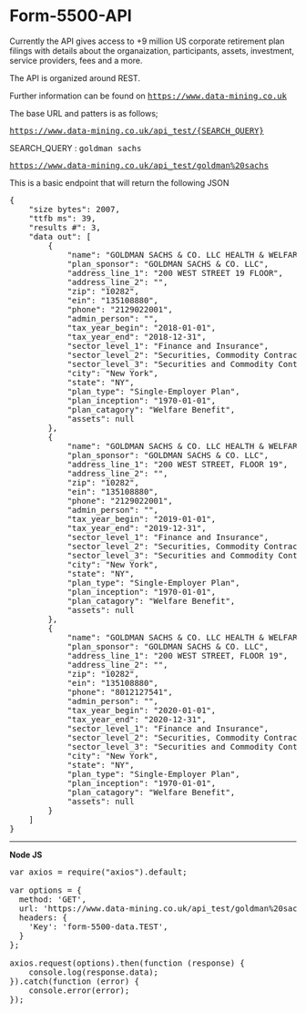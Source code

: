# Form-5500-API

Currently the API gives access to +9 million US corporate retirement plan filings with details about the organaization, participants, assets, investment, service providers, fees and a more.

The API is organized around REST.

Further information can be found on <tt>https://www.data-mining.co.uk</tt>

The base URL and patters is as follows;

<tt>https://www.data-mining.co.uk/api_test/{SEARCH_QUERY}</tt>


SEARCH_QUERY : <tt>goldman sachs</tt>

<tt>https://www.data-mining.co.uk/api_test/goldman%20sachs</tt>

This is a basic endpoint that will return the following JSON
<pre>
{
    "size bytes": 2007,
    "ttfb ms": 39,
    "results #": 3,
    "data out": [
        {
            "name": "GOLDMAN SACHS & CO. LLC HEALTH & WELFARE PLAN",
            "plan_sponsor": "GOLDMAN SACHS & CO. LLC",
            "address_line_1": "200 WEST STREET 19 FLOOR",
            "address_line_2": "",
            "zip": "10282",
            "ein": "135108880",
            "phone": "2129022001",
            "admin_person": "",
            "tax_year_begin": "2018-01-01",
            "tax_year_end": "2018-12-31",
            "sector_level_1": "Finance and Insurance",
            "sector_level_2": "Securities, Commodity Contracts, and Other Financial Investments and Related ActivitiesT",
            "sector_level_3": "Securities and Commodity Contracts Intermediation and BrokerageT",
            "city": "New York",
            "state": "NY",
            "plan_type": "Single-Employer Plan",
            "plan_inception": "1970-01-01",
            "plan_catagory": "Welfare Benefit",
            "assets": null
        },
        {
            "name": "GOLDMAN SACHS & CO. LLC HEALTH & WELFARE PLAN",
            "plan_sponsor": "GOLDMAN SACHS & CO. LLC",
            "address_line_1": "200 WEST STREET, FLOOR 19",
            "address_line_2": "",
            "zip": "10282",
            "ein": "135108880",
            "phone": "2129022001",
            "admin_person": "",
            "tax_year_begin": "2019-01-01",
            "tax_year_end": "2019-12-31",
            "sector_level_1": "Finance and Insurance",
            "sector_level_2": "Securities, Commodity Contracts, and Other Financial Investments and Related ActivitiesT",
            "sector_level_3": "Securities and Commodity Contracts Intermediation and BrokerageT",
            "city": "New York",
            "state": "NY",
            "plan_type": "Single-Employer Plan",
            "plan_inception": "1970-01-01",
            "plan_catagory": "Welfare Benefit",
            "assets": null
        },
        {
            "name": "GOLDMAN SACHS & CO. LLC HEALTH & WELFARE PLAN",
            "plan_sponsor": "GOLDMAN SACHS & CO. LLC",
            "address_line_1": "200 WEST STREET, FLOOR 19",
            "address_line_2": "",
            "zip": "10282",
            "ein": "135108880",
            "phone": "8012127541",
            "admin_person": "",
            "tax_year_begin": "2020-01-01",
            "tax_year_end": "2020-12-31",
            "sector_level_1": "Finance and Insurance",
            "sector_level_2": "Securities, Commodity Contracts, and Other Financial Investments and Related ActivitiesT",
            "sector_level_3": "Securities and Commodity Contracts Intermediation and BrokerageT",
            "city": "New York",
            "state": "NY",
            "plan_type": "Single-Employer Plan",
            "plan_inception": "1970-01-01",
            "plan_catagory": "Welfare Benefit",
            "assets": null
        }
    ]
}
</pre>

<hr>

<strong>Node JS</strong>
<pre>
var axios = require("axios").default;

var options = {
  method: 'GET',
  url: 'https://www.data-mining.co.uk/api_test/goldman%20sachs',
  headers: {
    'Key': 'form-5500-data.TEST',
  }
};

axios.request(options).then(function (response) {
	console.log(response.data);
}).catch(function (error) {
	console.error(error);
});
</pre>
